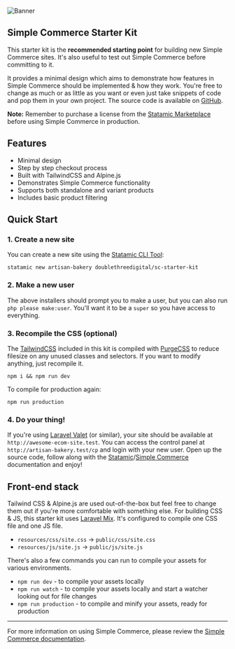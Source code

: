 <!-- statamic:hide -->

![Banner](https://raw.githubusercontent.com/doublethreedigital/sc-starter-kit/master/banner.png)

## Simple Commerce Starter Kit

<!-- /statamic:hide -->

This starter kit is the **recommended starting point** for building new Simple Commerce sites. It's also useful to test out Simple Commerce before committing to it.

It provides a minimal design which aims to demonstrate how features in Simple Commerce should be implemented & how they work. You're free to change as much or as little as you want or even just take snippets of code and pop them in your own project. The source code is available on [GitHub](https://github.com/doublethreedigital/sc-starter-kit).

**Note:** Remember to purchase a license from the [Statamic Marketplace](https://statamic.com/simple-commerce) before using Simple Commerce in production.

## Features

-   Minimal design
-   Step by step checkout process
-   Built with TailwindCSS and Alpine.js
-   Demonstrates Simple Commerce functionality
-   Supports both standalone and variant products
-   Includes basic product filtering

## Quick Start

### 1. Create a new site

You can create a new site using the [Statamic CLI Tool](https://github.com/statamic/cli):

```
statamic new artisan-bakery doublethreedigital/sc-starter-kit
```

### 2. Make a new user

The above installers should prompt you to make a user, but you can also run `php please make:user`. You'll want it to be a `super` so you have access to everything.

### 3. Recompile the CSS (optional)

The [TailwindCSS](https://tailwindcss.com/) included in this kit is compiled with [PurgeCSS](https://purgecss.com/) to reduce filesize on any unused classes and selectors. If you want to modify anything, just recompile it.

```
npm i && npm run dev
```

To compile for production again:

```
npm run production
```

### 4. Do your thing!

If you're using [Laravel Valet](https://laravel.com/docs/valet) (or similar), your site should be available at `http://awesome-ecom-site.test`. You can access the control panel at `http://artisan-bakery.test/cp` and login with your new user. Open up the source code, follow along with the [Statamic](https://statamic.dev)/[Simple Commerce](https://simple-commerce.duncanmcclean.com) documentation and enjoy!

## Front-end stack

Tailwind CSS & Alpine.js are used out-of-the-box but feel free to change them out if you're more comfortable with something else. For building CSS & JS, this starter kit uses [Laravel Mix](https://laravel.com/docs/master/mix). It's configured to compile one CSS file and one JS file.

-   `resources/css/site.css` -> `public/css/site.css`
-   `resources/js/site.js` -> `public/js/site.js`

There's also a few commands you can run to compile your assets for various environments.

-   `npm run dev` - to compile your assets locally
-   `npm run watch` - to compile your assets locally and start a watcher looking out for file changes
-   `npm run production` - to compile and minify your assets, ready for production

---

For more information on using Simple Commerce, please review the [Simple Commerce documentation](https://simple-commerce.duncanmcclean.com).
